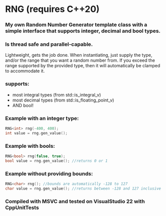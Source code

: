 # RNG (requires C++20)
### My own Random Number Generator template class with a simple interface that supports integer, decimal and bool types.
### Is thread safe and parallel-capable.

Lightweight, gets the job done. When instantiating, just supply the type, and/or the range that you want a random number from.
If you exceed the range supported by the provided type, then it will automatically be clamped to accommodate it.

### supports:
* most integral types (from std::is_integral_v)
* most decimal types (from std::is_floating_point_v)
* AND bool!

### Example with an integer type:
``` cpp
RNG<int> rng(-400, 400);
int value = rng.gen_value();
```

### Example with bools:
``` cpp
RNG<bool> rng(false, true);
bool value = rng.gen_value(); //returns 0 or 1
```

### Example without providing bounds:
``` cpp
RNG<char> rng(); //bounds are automatically -128 to 127
char value = rng.gen_value(); //returns between -128 and 127 inclusive
```

### Compiled with MSVC and tested on VisualStudio 22 with CppUnitTests
